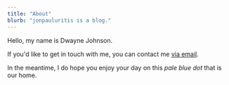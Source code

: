```yaml
---
title: "About"
blurb: "jonpauluritis is a blog."
---
```


Hello, my name is Dwayne Johnson.

If you'd like to get in touch with me, you can contact me [via email](example@example.com). 

In the meantime, I do hope you enjoy your day on this *pale blue dot* that is our home.
